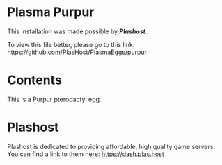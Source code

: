 # Plasma Purpur
This installation was made possible by <i><b>Plashost</b></i>.

To view this file better, please go to this link: https://github.com/PlasHost/PlasmaEggs/purpur

# Contents
This is a Purpur pterodactyl egg.

# Plashost
Plashost is dedicated to providing affordable, high quality game servers.
You can find a link to them here: https://dash.plas.host

